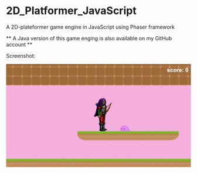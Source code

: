 # 2D_Platformer_JavaScript
A 2D-plateformer game engine in JavaScript using Phaser framework 

** A Java version of this game enging is also available on my GitHub account **

Screenshot: 

<img src="Image 6-6-20 at 1.46 AM.jpeg"
     alt="Game_screenshot"
     style="float: left; margin-right: 10px;" />
